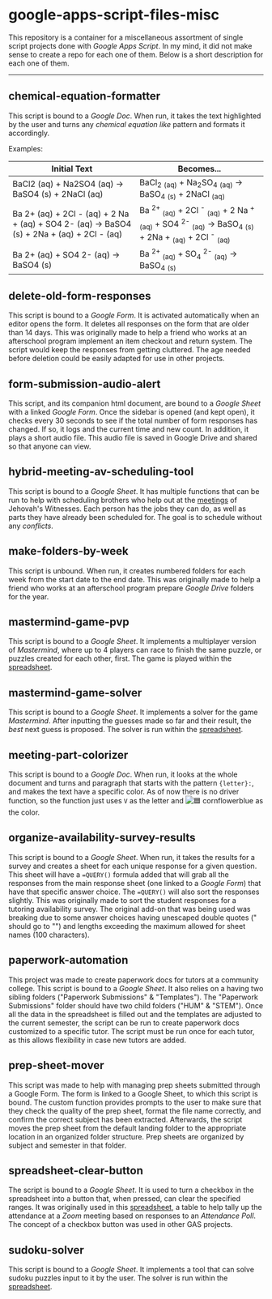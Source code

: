 # google-apps-script-files-misc

This repository is a container for a miscellaneous assortment of single script projects done with *Google Apps Script*.
In my mind, it did not make sense to create a repo for each one of them.
Below is a short description for each one of them.

---

## chemical-equation-formatter

This script is bound to a *Google Doc*.
When run, it takes the text highlighted by the user and turns any *chemical equation like* pattern and formats it accordingly.

Examples:

| Initial Text | Becomes... |
| --- | --- |
| BaCl2 (aq) + Na2SO4 (aq) → BaSO4 (s) + 2NaCl (aq) | BaCl<sub>2</sub> <sub>(aq)</sub> + Na<sub>2</sub>SO<sub>4</sub> <sub>(aq)</sub> → BaSO<sub>4</sub> <sub>(s)</sub> + 2NaCl <sub>(aq)</sub> |
| Ba 2+ (aq) + 2Cl - (aq) + 2 Na + (aq) + SO4 2- (aq) → BaSO4 (s) + 2Na + (aq) + 2Cl - (aq) | Ba <sup>2+</sup> <sub>(aq)</sub> + 2Cl <sup>-</sup> <sub>(aq)</sub> + 2 Na <sup>+</sup> <sub>(aq)</sub> + SO4 <sup>2-</sup> <sub>(aq)</sub> → BaSO<sub>4</sub> <sub>(s)</sub> + 2Na + <sub>(aq)</sub> + 2Cl <sup>-</sup> <sub>(aq)</sub> |
| Ba 2+ (aq) + SO4 2- (aq) → BaSO4 (s) | Ba <sup>2+</sup> <sub>(aq)</sub> + SO<sub>4</sub> <sup>2-</sup> <sub>(aq)</sub> → BaSO<sub>4</sub> <sub>(s)</sub> |

## delete-old-form-responses

This script is bound to a *Google Form*.
It is activated automatically when an editor opens the form.
It deletes all responses on the form that are older than 14 days.
This was originally made to help a friend who works at an afterschool program implement an item checkout and return system.
The script would keep the responses from getting cluttered.
The age needed before deletion could be easily adapted for use in other projects.

## form-submission-audio-alert

This script, and its companion html document, are bound to a *Google Sheet* with a linked *Google Form*.
Once the sidebar is opened (and kept open), it checks every 30 seconds to see if the total number of form responses has changed.
If so, it logs and the current time and new count.
In addition, it plays a short audio file.
This audio file is saved in Google Drive and shared so that anyone can view.

## hybrid-meeting-av-scheduling-tool

This script is bound to a *Google Sheet*.
It has multiple functions that can be run to help with scheduling brothers who help out at the [meetings](https://www.jw.org/en/jehovahs-witnesses/meetings/video-kingdom-hall/) of Jehovah's Witnesses.
Each person has the jobs they can do, as well as parts they have already been scheduled for.
The goal is to schedule without any *conflicts*.

## make-folders-by-week

This script is unbound.
When run, it creates numbered folders for each week from the start date to the end date.
This was originally made to help a friend who works at an afterschool program prepare *Google Drive* folders for the year.

## mastermind-game-pvp

This script is bound to a *Google Sheet*.
It implements a multiplayer version of *Mastermind*, where up to 4 players can race to finish the same puzzle, or puzzles created for each other, first.
The game is played within the [spreadsheet](https://docs.google.com/spreadsheets/d/1TbS8g0OFPeNBDlU8RlJDZjJ-mJ7ELOjlkFiQfrP_c7Y/edit?usp=sharing).

## mastermind-game-solver

This script is bound to a *Google Sheet*.
It implements a solver for the game *Mastermind*.
After inputting the guesses made so far and their result, the *best* next guess is proposed.
The solver is run within the [spreadsheet](https://docs.google.com/spreadsheets/d/1ZpNXu9WKU0gVewmiPm0RZIYGGJAD7vWg9oVf_-eFhW4/edit?usp=sharing).

## meeting-part-colorizer

This script is bound to a *Google Doc*.
When run, it looks at the whole document and turns and paragraph that starts with the pattern `{letter}:`, and makes the text have a specific color.
As of now there is no driver function, so the function just uses `V` as the letter and ![🟦](https://via.placeholder.com/15/6495ed/000000?text=+) cornflowerblue as the color.

## organize-availability-survey-results

This script is bound to a *Google Sheet*.
When run, it takes the results for a survey and creates a sheet for each unique response for a given question.
This sheet will have a `=QUERY()` formula added that will grab all the responses from the main response sheet (one linked to a *Google Form*) that have that specific answer choice.
The `=QUERY()` will also sort the responses slightly.
This was originally made to sort the student responses for a tutoring availability survey.
The original add-on that was being used was breaking due to some answer choices having unescaped double quotes (" should go to "") and lengths exceeding the maximum allowed for sheet names (100 characters).

## paperwork-automation

This project was made to create paperwork docs for tutors at a community college.
This script is bound to a *Google Sheet*.
It also relies on a having two sibling folders ("Paperwork Submissions" & "Templates").
The "Paperwork Submissions" folder should have two child folders ("HUM" & "STEM").
Once all the data in the spreadsheet is filled out and the templates are adjusted to the current semester, the script can be run to create paperwork docs customized to a specific tutor.
The script must be run once for each tutor, as this allows flexibility in case new tutors are added.

## prep-sheet-mover

This script was made to help with managing prep sheets submitted through a Google Form.
The form is linked to a Google Sheet, to which this script is bound.
The custom function provides prompts to the user to make sure that they check the quality of the prep sheet, format the file name correctly, and confirm the correct subject has been extracted.
Afterwards, the script moves the prep sheet from the default landing folder to the appropriate location in an organized folder structure.
Prep sheets are organized by subject and semester in that folder.

## spreadsheet-clear-button

The script is bound to a *Google Sheet*.
It is used to turn a checkbox in the spreadsheet into a button that, when pressed, can clear the specified ranges.
It was originally used in this [spreadsheet](https://docs.google.com/spreadsheets/d/195ul3KdEFZaGhNWL1mMsM4DROljqJjMe1tDiTwqPwag/edit?usp=sharing), a table to help tally up the attendance at a *Zoom* meeting based on responses to an *Attendance Poll*.
The concept of a checkbox button was used in other GAS projects.

## sudoku-solver

This script is bound to a *Google Sheet*.
It implements a tool that can solve sudoku puzzles input to it by the user.
The solver is run within the [spreadsheet](https://docs.google.com/spreadsheets/d/1CF_d9LHpsUOCUEeweVw9jZAEDGYXQ1NMbZgUT7FlSko/edit?usp=sharing).

